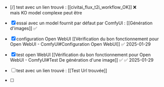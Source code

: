 

- [/] test avec un lien trouvé :  [[civitai_flux_t2i_workflow_OK]]   ❌  
mais KO model complexe peut être  

- [x] essai avec un model fournit par défaut par ComfyUI : [[Génération d'images]] ✅
- [x] configuration Open WebUI [[Vérification du bon fonctionnement pour Open WebUI - ComfyUI#Configuration Open WebUI]] ✅ 2025-01-29
- [x] test open WebUI [[Vérification du bon fonctionnement pour Open WebUI - ComfyUI#Test De génération d'une image]] ✅ ✅ 2025-01-29

- [ ] test avec un lien trouvé : [[Test Url trouvée]]
- [ ] 